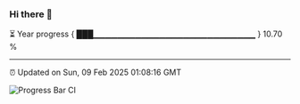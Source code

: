 ### Hi there 👋

⏳ Year progress { ███▁▁▁▁▁▁▁▁▁▁▁▁▁▁▁▁▁▁▁▁▁▁▁▁▁▁▁ } 10.70 %

---

⏰ Updated on Sun, 09 Feb 2025 01:08:16 GMT

![Progress Bar CI](https://github.com/liununu/liununu/workflows/Progress%20Bar%20CI/badge.svg)
